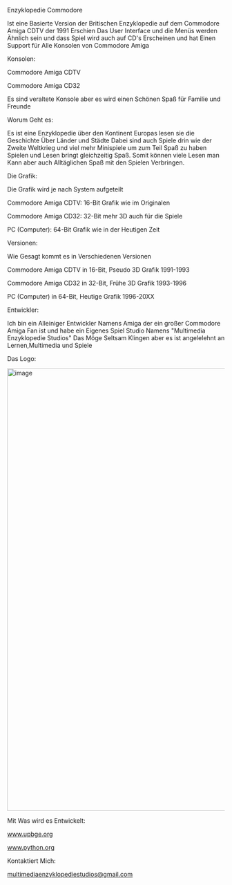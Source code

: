 Enzyklopedie Commodore

Ist eine Basierte Version der Britischen Enzyklopedie auf dem Commodore Amiga CDTV der 1991 Erschien
Das User Interface und die Menüs werden Ähnlich sein und dass Spiel wird auch auf CD's Erscheinen und hat Einen Support für Alle Konsolen von Commodore Amiga

Konsolen:

Commodore Amiga CDTV

Commodore Amiga CD32

Es sind veraltete Konsole aber es wird einen Schönen Spaß für Familie und Freunde

Worum Geht es:

Es ist eine Enzyklopedie über den Kontinent Europas lesen sie die Geschichte Über Länder und Städte
Dabei sind auch Spiele drin wie der Zweite Weltkrieg und viel mehr Minispiele um zum Teil Spaß zu haben
Spielen und Lesen bringt gleichzeitig Spaß.
Somit können viele Lesen man Kann aber auch Alltäglichen Spaß mit den Spielen Verbringen.

Die Grafik:

Die Grafik wird je nach System aufgeteilt

Commodore Amiga CDTV: 16-Bit Grafik wie im Originalen

Commodore Amiga CD32: 32-Bit mehr 3D auch für die Spiele

PC (Computer): 64-Bit Grafik wie in der Heutigen Zeit

Versionen:

Wie Gesagt kommt es in Verschiedenen Versionen

Commodore Amiga CDTV in 16-Bit, Pseudo 3D Grafik 1991-1993

Commodore Amiga CD32 in 32-Bit, Frühe 3D Grafik 1993-1996

PC (Computer) in 64-Bit, Heutige Grafik 1996-20XX

Entwickler:

Ich bin ein Alleiniger Entwickler Namens Amiga der ein großer Commodore Amiga Fan ist und
habe ein Eigenes Spiel Studio Namens "Multimedia Enzyklopedie Studios"
Das Möge Seltsam Klingen aber es ist angelelehnt an Lernen,Multimedia und Spiele

Das Logo:

<img width="1024" height="1024" alt="image" src="https://github.com/user-attachments/assets/7d6883ec-d4b9-42fe-9833-0b0c38e480c9" />










Mit Was wird es Entwickelt:

www.upbge.org

www.python.org

Kontaktiert Mich:

multimediaenzyklopediestudios@gmail.com



